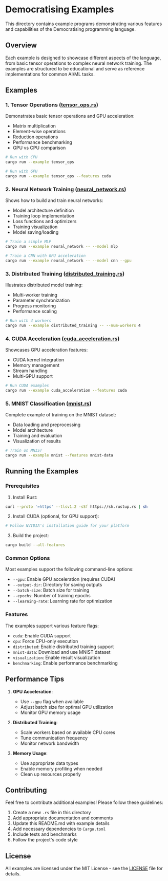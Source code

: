 # Democratising Examples

This directory contains example programs demonstrating various features and capabilities of the Democratising programming language.

## Overview

Each example is designed to showcase different aspects of the language, from basic tensor operations to complex neural network training. The examples are structured to be educational and serve as reference implementations for common AI/ML tasks.

## Examples

### 1. Tensor Operations ([tensor_ops.rs](tensor_ops.rs))
Demonstrates basic tensor operations and GPU acceleration:
- Matrix multiplication
- Element-wise operations
- Reduction operations
- Performance benchmarking
- GPU vs CPU comparison

```bash
# Run with CPU
cargo run --example tensor_ops

# Run with GPU
cargo run --example tensor_ops --features cuda
```

### 2. Neural Network Training ([neural_network.rs](neural_network.rs))
Shows how to build and train neural networks:
- Model architecture definition
- Training loop implementation
- Loss functions and optimizers
- Training visualization
- Model saving/loading

```bash
# Train a simple MLP
cargo run --example neural_network -- --model mlp

# Train a CNN with GPU acceleration
cargo run --example neural_network -- --model cnn --gpu
```

### 3. Distributed Training ([distributed_training.rs](distributed_training.rs))
Illustrates distributed model training:
- Multi-worker training
- Parameter synchronization
- Progress monitoring
- Performance scaling

```bash
# Run with 4 workers
cargo run --example distributed_training -- --num-workers 4
```

### 4. CUDA Acceleration ([cuda_acceleration.rs](cuda_acceleration.rs))
Showcases GPU acceleration features:
- CUDA kernel integration
- Memory management
- Stream handling
- Multi-GPU support

```bash
# Run CUDA examples
cargo run --example cuda_acceleration --features cuda
```

### 5. MNIST Classification ([mnist.rs](mnist.rs))
Complete example of training on the MNIST dataset:
- Data loading and preprocessing
- Model architecture
- Training and evaluation
- Visualization of results

```bash
# Train on MNIST
cargo run --example mnist --features mnist-data
```

## Running the Examples

### Prerequisites

1. Install Rust:
```bash
curl --proto '=https' --tlsv1.2 -sSf https://sh.rustup.rs | sh
```

2. Install CUDA (optional, for GPU support):
```bash
# Follow NVIDIA's installation guide for your platform
```

3. Build the project:
```bash
cargo build --all-features
```

### Common Options

Most examples support the following command-line options:

- `--gpu`: Enable GPU acceleration (requires CUDA)
- `--output-dir`: Directory for saving outputs
- `--batch-size`: Batch size for training
- `--epochs`: Number of training epochs
- `--learning-rate`: Learning rate for optimization

### Features

The examples support various feature flags:

- `cuda`: Enable CUDA support
- `cpu`: Force CPU-only execution
- `distributed`: Enable distributed training support
- `mnist-data`: Download and use MNIST dataset
- `visualization`: Enable result visualization
- `benchmarking`: Enable performance benchmarking

## Performance Tips

1. **GPU Acceleration**:
   - Use `--gpu` flag when available
   - Adjust batch size for optimal GPU utilization
   - Monitor GPU memory usage

2. **Distributed Training**:
   - Scale workers based on available CPU cores
   - Tune communication frequency
   - Monitor network bandwidth

3. **Memory Usage**:
   - Use appropriate data types
   - Enable memory profiling when needed
   - Clean up resources properly

## Contributing

Feel free to contribute additional examples! Please follow these guidelines:

1. Create a new `.rs` file in this directory
2. Add appropriate documentation and comments
3. Update this README.md with example details
4. Add necessary dependencies to `Cargo.toml`
5. Include tests and benchmarks
6. Follow the project's code style

## License

All examples are licensed under the MIT License - see the [LICENSE](../LICENSE) file for details.
